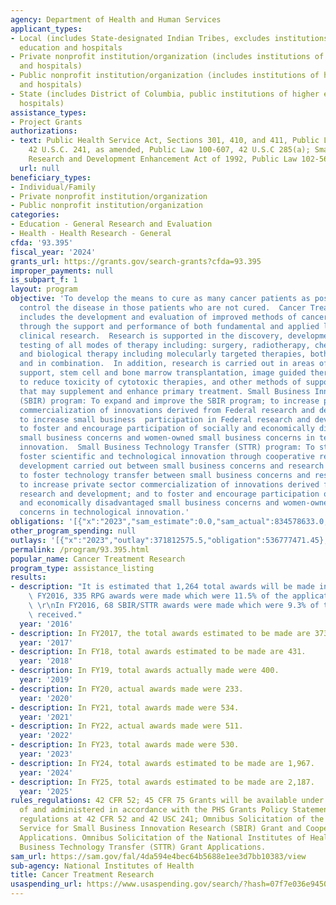 ```yaml
---
agency: Department of Health and Human Services
applicant_types:
- Local (includes State-designated Indian Tribes, excludes institutions of higher
  education and hospitals
- Private nonprofit institution/organization (includes institutions of higher education
  and hospitals)
- Public nonprofit institution/organization (includes institutions of higher education
  and hospitals)
- State (includes District of Columbia, public institutions of higher education and
  hospitals)
assistance_types:
- Project Grants
authorizations:
- text: Public Health Service Act, Sections 301, 410, and 411, Public Law 78-410,
    42 U.S.C. 241, as amended, Public Law 100-607, 42 U.S.C 285(a); Small Business
    Research and Development Enhancement Act of 1992, Public Law 102-564.
  url: null
beneficiary_types:
- Individual/Family
- Private nonprofit institution/organization
- Public nonprofit institution/organization
categories:
- Education - General Research and Evaluation
- Health - Health Research - General
cfda: '93.395'
fiscal_year: '2024'
grants_url: https://grants.gov/search-grants?cfda=93.395
improper_payments: null
is_subpart_f: 1
layout: program
objective: 'To develop the means to cure as many cancer patients as possible and to
  control the disease in those patients who are not cured.  Cancer Treatment Research
  includes the development and evaluation of improved methods of cancer treatment
  through the support and performance of both fundamental and applied laboratory and
  clinical research.  Research is supported in the discovery, development, and clinical
  testing of all modes of therapy including: surgery, radiotherapy, chemotherapy,
  and biological therapy including molecularly targeted therapies, both individually
  and in combination.  In addition, research is carried out in areas of nutritional
  support, stem cell and bone marrow transplantation, image guided therapies and studies
  to reduce toxicity of cytotoxic therapies, and other methods of supportive care
  that may supplement and enhance primary treatment. Small Business Innovation Research
  (SBIR) program: To expand and improve the SBIR program; to increase private sector
  commercialization of innovations derived from Federal research and development;
  to increase small business  participation in Federal research and development; and
  to foster and encourage participation of socially and economically disadvantaged
  small business concerns and women-owned small business concerns in technological
  innovation.  Small Business Technology Transfer (STTR) program: To stimulate and
  foster scientific and technological innovation through cooperative research and
  development carried out between small business concerns and research institutions;
  to foster technology transfer between small business concerns and research institutions;
  to increase private sector commercialization of innovations derived from Federal
  research and development; and to foster and encourage participation of socially
  and economically disadvantaged small business concerns and women-owned small business
  concerns in technological innovation.'
obligations: '[{"x":"2023","sam_estimate":0.0,"sam_actual":834578633.0,"usa_spending_actual":1122545111.3},{"x":"2024","sam_estimate":0.0,"sam_actual":871843445.0,"usa_spending_actual":1135508818.1},{"x":"2025","sam_estimate":0.0,"sam_actual":957475687.0,"usa_spending_actual":506043735.0}]'
other_program_spending: null
outlays: '[{"x":"2023","outlay":371812575.5,"obligation":536777471.45},{"x":"2024","outlay":147056889.74,"obligation":325986323.73},{"x":"2025","outlay":6418196.26,"obligation":95060499.0}]'
permalink: /program/93.395.html
popular_name: Cancer Treatment Research
program_type: assistance_listing
results:
- description: "It is estimated that 1,264 total awards will be made in FY2016. In\
    \ FY2016, 335 RPG awards were made which were 11.5% of the applications received.\
    \ \r\nIn FY2016, 68 SBIR/STTR awards were made which were 9.3% of the applications\
    \ received."
  year: '2016'
- description: In FY2017, the total awards estimated to be made are 373.
  year: '2017'
- description: In FY18, total awards estimated to be made are 431.
  year: '2018'
- description: In FY19, total awards actually made were 400.
  year: '2019'
- description: In FY20, actual awards made were 233.
  year: '2020'
- description: In FY21, total awards made were 534.
  year: '2021'
- description: In FY22, actual awards made were 511.
  year: '2022'
- description: In FY23, total awards made were 530.
  year: '2023'
- description: In FY24, total awards estimated to be made are 1,967.
  year: '2024'
- description: In FY25, total awards estimated to be made are 2,187.
  year: '2025'
rules_regulations: 42 CFR 52; 45 CFR 75 Grants will be available under the authority
  of and administered in accordance with the PHS Grants Policy Statement and Federal
  regulations at 42 CFR 52 and 42 USC 241; Omnibus Solicitation of the Public Health
  Service for Small Business Innovation Research (SBIR) Grant and Cooperative Agreement
  Applications. Omnibus Solicitation of the National Institutes of Health for Small
  Business Technology Transfer (STTR) Grant Applications.
sam_url: https://sam.gov/fal/4da594e4bec64b5688e1ee3d7bb10383/view
sub-agency: National Institutes of Health
title: Cancer Treatment Research
usaspending_url: https://www.usaspending.gov/search/?hash=07f7e036e94505c680cb3b5310dbf8af
---
```

